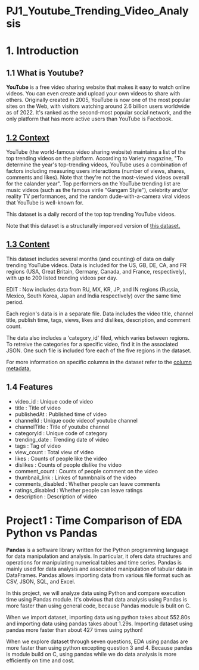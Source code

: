 # PJ1_Youtube_Trending_Video_Analysis

# 1. Introduction
## 1.1 What is Youtube? 
    
**YouTube** is a free video sharing website that makes it easy to watch online videos. You can even create and upload your own videos to share with others. Originally created in 2005, YouTube is now one of the most popular sites on the Web, with visitors watching around 2.6 billion users worldwide as of 2022. It's ranked as the second-most popular social network, and the only platform that has more active users than YouTube is Facebook.
    
## [1.2 Context](https://www.kaggle.com/datasets/datasnaek/youtube-new) 
    
YouTube (the world-famous video sharing website) maintains a list of the top trending videos on the platform. According to Variety magazine, "To determine the year's top-trending videos, YouTube uses a combination of factors including measuring users interactions (number of views, shares, comments and likes). Note that they're not the most-viewed videos overall for the calander year". Top performers on the YouTube trending list are music videos (such as the famous virile "Gangam Style"), celebrity and/or reality TV performances, and the random dude-with-a-camera viral videos that YouTube is well-known for. 
    
This dataset is a daily record of the top top trending YouTube videos. 
    
Note that this dataset is a structurally imporved version of [this dataset.](https://www.kaggle.com/datasnaek/youtube)
    
## [1.3 Content](https://www.kaggle.com/datasets/datasnaek/youtube-new)
    
This dataset includes several months (and counting) of data on daily trending YouTube videos. Data is included for the US, GB, DE, CA, and FR regions (USA, Great Britain, Germany, Canada, and France, respectively), with up to 200 listed trending videos per day. 
    
EDIT : Now includes data from RU, MX, KR, JP, and IN regions (Russia, Mexico, South Korea, Japan and India respectively) over the same time period. 
    
Each region's data is in a separate file. Data includes the video title, channel title, publish time, tags, views, likes and dislikes, description, and comment count. 
    
The data also includes a 'category_id' filed, which varies between regions. To retreive the categories for a specific video, find it in the associated JSON. One such file is included fore each of the five regions in the dataset. 
    
For more information on specific columns in the dataset refer to the [column metadata.](https://www.kaggle.com/datasnaek/youtube-new/data)
    
## 1.4 Features 
    
- video_id : Unique code of video 
- title : Title of video 	
- publishedAt : Published time of video 
- channelId : Unique code videoof youtube channel 
- channelTitle : Title of youtube channel
- categoryId : Unique code of category
- trending_date : Trending date of video 	
- tags : Tag of video
- view_count : Total view of video 
- likes : Counts of people like the video 
- dislikes : Counts of people dislike the video 
- comment_count : Counts of people comment on the video 
- thumbnail_link : Linkes of tunmbnails of the video 
- comments_disabled : Whether people can leave comments 
- ratings_disabled : Whether people can leave ratings 
- description : Description of video 

# Project1 : Time Comparison of EDA Python vs Pandas 

**Pandas** is a software library written for the Python programming language for data manipulation and analysis. In particular, it ofers data structures and operations for manipulating numerical tables and time series. Pandas is mainly used for data analysis and associated manipulation of tabular data in DataFrames. Pandas allows importing data from various file format such as CSV, JSON, SQL, and Excel.

In this project, we will analyze data using Python and compare execution time using Pandas module. It's obvious that data analysis using Pandas is more faster than using general code, because Pandas module is bulit on C. 

When we import dataset, importing data using python takes about 552.80s and importing data using pandas takes about 1.29s. Importing dataset using pandas more faster than about 427 times using python!

When we explore dataset through seven questions, EDA using pandas are more faster than using python excepting question 3 and 4. Because pandas is module build on C, using pandas while we do data analysis is more efficiently on time and cost. 

